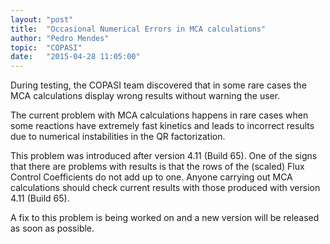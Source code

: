 ```yaml
---
layout: "post"
title:  "Occasional Numerical Errors in MCA calculations"
author: "Pedro Mendes"
topic:  "COPASI"
date:   "2015-04-28 11:05:00"
---
```


During testing, the COPASI team discovered that in some rare cases the MCA calculations display wrong results without warning the user. 

The current problem with MCA calculations happens in rare cases when some reactions have extremely fast kinetics and leads to incorrect results due to numerical instabilities in the QR factorization. 

This problem was introduced after version 4.11 (Build 65). One of the signs that there are problems with results is that the rows of the (scaled) Flux Control Coefficients do not add up to one.  Anyone carrying out MCA calculations should check current results with those produced with version 4.11 (Build 65). 

A fix to this problem is being worked on and a new version will be released as soon as possible.



